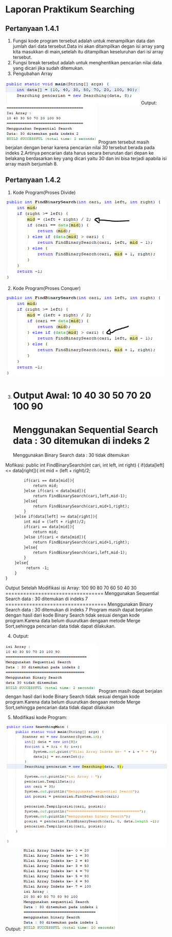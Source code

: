 # Laporan Praktikum Searching

## Pertanyaan 1.4.1
1. Fungsi kode program tersebut adalah untuk menampilkan data dan jumlah dari data tersebut.Data ini akan ditampilkan degan isi array yang kita masukkan di main,setelah itu ditampilkan keseluruhan dari isi array tersebut.
2. Fungsi break tersebut adalah untuk menghentikan pencarian nilai data yang dicari jika sudah ditemukan.
3. Pengubahan Array
<img src = 'P3.1.PNG'>
Output:
<img src = 'Output3.PNG'>
Program tersebut masih berjalan dengan benar karena pencarian nilai 30 tersebut berada pada indeks 2.Artinya pencarian data harus secara berurutan dari depan ke belakang berdasarkan key yang dicari yaitu 30 dan ini bisa terjadi apabila isi array masih berjumlah 8.

## Pertanyaan 1.4.2
1.  Kode Program(Proses Divide)
<img src = 'P1.PNG'>

2. Kode Program(Proses Conquer)
<img src = 'P2.PNG'>

3. Output Awal:
    10 40 30 50 70 20 100 90
    =================================
    Menggunakan Sequential Search
    data : 30 ditemukan di indeks 2
    =================================
    Menggunakan Binary Search
    data : 30 tidak ditemukan

Mofikasi:
public int FindBinarySearch(int cari, int left, int right) {
        if(data[left] <= data[right]){
            int mid = (left + right)/2;
            
            if(cari == data[mid]){
                return mid;
            }else if(cari < data[mid]){
                return FindBinarySearch(cari,left,mid-1);
            }else{
                return FindBinarySearch(cari,mid+1,right);
            }
        }else if(data[left] >= data[right]){
            int mid = (left + right)/2;
            if(cari == data[mid]){
                return mid;
            }else if(cari < data[mid]){
                return FindBinarySearch(cari,mid+1,right);
            }else{
                return FindBinarySearch(cari,left,mid-1);
            }
        }else{
             return -1;
        } 
    }
Output Setelah Modifikasi
    isi Array:
    100 90 80 70 60 50 40 30
    =================================
    Menggunakan Sequential Search
    data : 30 ditemukan di indeks 7
    ==================================
    Menggunakan Binary Search
    data : 30 ditemukan di indeks 7
 Program masih dapat berjalan dengan hasil dari kode Binary Search tidak sesuai dengan kode program.Karena data belum diuurutkan dengaan metode Merge Sort,sehingga pencarian data tidak dapat dilakukan.
 
 4. Output:
 <img src = 'P4.PNG'>
 Program masih dapat berjalan dengan hasil dari kode Binary Search tidak sesuai dengan kode program.Karena data belum diuurutkan dengaan metode Merge Sort,sehingga pencarian data tidak dapat dilakukan
 
 5. Modifikasi kode Program:
 <img src = 'P5.PNG'>
 Output:
 <img src = 'Output5.PNG'>

